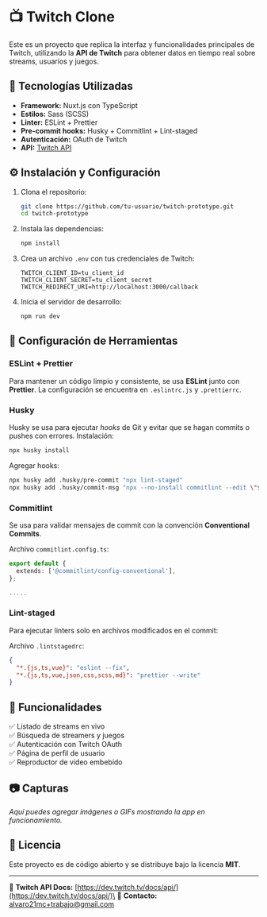 # 📺 Twitch Clone

Este es un proyecto que replica la interfaz y funcionalidades principales de Twitch, utilizando la **API de Twitch** para obtener datos en tiempo real sobre streams, usuarios y juegos.

## 🚀 Tecnologías Utilizadas

- **Framework:** Nuxt.js con TypeScript
- **Estilos:** Sass (SCSS)
- **Linter:** ESLint + Prettier
- **Pre-commit hooks:** Husky + Commitlint + Lint-staged
- **Autenticación:** OAuth de Twitch
- **API:** [Twitch API](https://dev.twitch.tv/docs/api/)

## ⚙️ Instalación y Configuración

1. Clona el repositorio:

   ```bash
   git clone https://github.com/tu-usuario/twitch-prototype.git
   cd twitch-prototype
   ```

2. Instala las dependencias:

   ```bash
   npm install
   ```

3. Crea un archivo `.env` con tus credenciales de Twitch:

   ```plaintext
   TWITCH_CLIENT_ID=tu_client_id
   TWITCH_CLIENT_SECRET=tu_client_secret
   TWITCH_REDIRECT_URI=http://localhost:3000/callback
   ```

4. Inicia el servidor de desarrollo:

   ```bash
   npm run dev
   ```

## 🔧 Configuración de Herramientas

### ESLint + Prettier

Para mantener un código limpio y consistente, se usa **ESLint** junto con **Prettier**. La configuración se encuentra en `.eslintrc.js` y `.prettierrc`.

### Husky

Husky se usa para ejecutar _hooks_ de Git y evitar que se hagan commits o pushes con errores. Instalación:

```bash
npx husky install
```

Agregar hooks:

```bash
npx husky add .husky/pre-commit "npx lint-staged"
npx husky add .husky/commit-msg "npx --no-install commitlint --edit \"$1\""
```

### Commitlint

Se usa para validar mensajes de commit con la convención **Conventional Commits**.

Archivo `commitlint.config.ts`:

```typescript
export default {
  extends: ['@commitlint/config-conventional'],
};

.....

```

### Lint-staged

Para ejecutar linters solo en archivos modificados en el commit:

Archivo `.lintstagedrc`:

```json
{
  "*.{js,ts,vue}": "eslint --fix",
  "*.{js,ts,vue,json,css,scss,md}": "prettier --write"
}
```

## 📌 Funcionalidades

✅ Listado de streams en vivo\
✅ Búsqueda de streamers y juegos\
✅ Autenticación con Twitch OAuth\
✅ Página de perfil de usuario\
✅ Reproductor de video embebido

## 📷 Capturas

_Aquí puedes agregar imágenes o GIFs mostrando la app en funcionamiento._

## 📜 Licencia

Este proyecto es de código abierto y se distribuye bajo la licencia **MIT**.

---

🔗 **Twitch API Docs:** [https://dev.twitch.tv/docs/api/](https://dev.twitch.tv/docs/api/)\
📧 **Contacto:** [alvaro21mc+trabajo@gmail.com](mailto:alvaro21mc+inversion@gmail.com)
